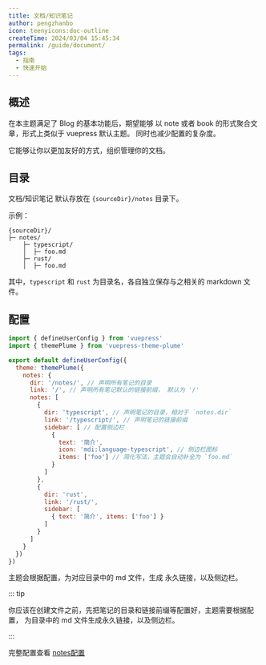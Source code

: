 ```yaml
---
title: 文档/知识笔记
author: pengzhanbo
icon: teenyicons:doc-outline
createTime: 2024/03/04 15:45:34
permalink: /guide/document/
tags:
  - 指南
  - 快速开始
---
```


## 概述

在本主题满足了 Blog 的基本功能后，期望能够 以 note 或者 book 的形式聚合文章，形式上类似于 vuepress 默认主题。
同时也减少配置的复杂度。

它能够让你以更加友好的方式，组织管理你的文档。

## 目录

文档/知识笔记 默认存放在 `{sourceDir}/notes` 目录下。

示例：

```
{sourceDir}/
├─ notes/
    ├─ typescript/
    │  ├─ foo.md
    ├─ rust/
    │  ├─ foo.md
```

其中，`typescript` 和 `rust` 为目录名，各自独立保存与之相关的 markdown 文件。

## 配置

```js
import { defineUserConfig } from 'vuepress'
import { themePlume } from 'vuepress-theme-plume'

export default defineUserConfig({
  theme: themePlume({
    notes: {
      dir: '/notes/', // 声明所有笔记的目录
      link: '/', // 声明所有笔记默认的链接前缀， 默认为 '/'
      notes: [
        {
          dir: 'typescript', // 声明笔记的目录，相对于 `notes.dir`
          link: '/typescript/', // 声明笔记的链接前缀
          sidebar: [ // 配置侧边栏
            {
              text: '简介',
              icon: 'mdi:language-typescript', // 侧边栏图标
              items: ['foo'] // 简化写法，主题会自动补全为 `foo.md`
            }
          ]
        },
        {
          dir: 'rust',
          link: '/rust/',
          sidebar: [
            { text: '简介', items: ['foo'] }
          ]
        }
      ]
    }
  })
})
```

主题会根据配置，为对应目录中的 md 文件，生成 永久链接，以及侧边栏。

::: tip

你应该在创建文件之前，先把笔记的目录和链接前缀等配置好，主题需要根据配置，
为目录中的 md 文件生成永久链接，以及侧边栏。

:::

完整配置查看 [notes配置](/config/notes/)
